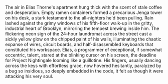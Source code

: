 The air in Elias Thorne's apartment hung thick with the scent of stale coffee and desperation.  Empty ramen containers formed a precarious Jenga tower on his desk, a stark testament to the all-nighters he'd been pulling.  Rain lashed against the grimy windows of his fifth-floor walk-up in the gritty, industrial heart of Brooklyn, mirroring the tempest brewing inside him.  The flickering neon sign of the 24-hour laundromat across the street cast a sickly yellow glow on the chipped paint of his walls, illuminating the chaotic expanse of wires, circuit boards, and half-disassembled keyboards that constituted his workspace.  Elias, a programmer of exceptional, if somewhat eccentric, talent, stared at the blinking cursor on his screen, the deadline for Project Nightingale looming like a guillotine.  His fingers, usually dancing across the keys with effortless grace, now hovered hesitantly, paralyzed by a bug so insidious, so deeply embedded in the code, it felt as though it were attacking his very soul.
